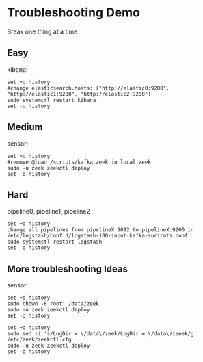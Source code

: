 # Troubleshooting Demo
Break one thing at a time


## Easy

kibana:

```
set +o history
#change elasticsearch.hosts: ["http://elastic0:92OO", "http://elastic1:9200", "http://elastic2:9200"]
sudo systemctl restart kibana
set -o history
```

## Medium

sensor:

```
set +o history
#remove @load /scripts/kafka.zeek in local.zeek
sudo -u zeek zeekctl deploy
set -o history
```

## Hard

pipeline0, pipeline1, pipeline2

```
set +o history
change all pipelines from pipelineX:9092 to pipelineX:9200 in
/etc/logstash/conf.d/logstash-100-input-kafka-suricata.conf
sudo systemctl restart logstash
set -o history
```

## More troubleshooting Ideas

sensor

```
set +o history
sudo chown -R root: /data/zeek
sudo -u zeek zeekctl deploy
set -o history
```

```
set +o history
sudo sed -i 's/LogDir = \/data\/zeek/LogDir = \/data\/zeeek/g' /etc/zeek/zeekctl.cfg
sudo -u zeek zeekctl deploy
set -o history
```



